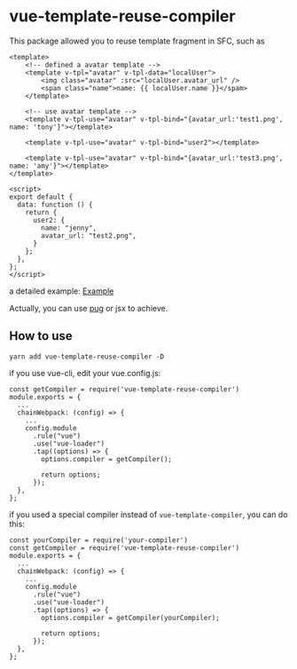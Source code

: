 # vue-template-reuse-compiler

This package allowed you to reuse template fragment in SFC, such as

```vue
<template>
	<!-- defined a avatar template -->
	<template v-tpl="avatar" v-tpl-data="localUser">
		<img class="avatar" :src="localUser.avatar_url" />
		<span class="name">name: {{ localUser.name }}</spam>
	</template>

	<!-- use avatar template -->
	<template v-tpl-use="avatar" v-tpl-bind="{avatar_url:'test1.png', name: 'tony'}"></template>

	<template v-tpl-use="avatar" v-tpl-bind="user2"></template>

	<template v-tpl-use="avatar" v-tpl-bind="{avatar_url:'test3.png', name: 'amy'}"></template>
</template>

<script>
export default {
  data: function () {
    return {
      user2: {
        name: "jenny",
        avatar_url: "test2.png",
      }
    };
  },
};
</script>
```

a detailed example: [Example](./example)

Actually, you can use [pug](https://pugjs.org/language/mixins.html) or jsx to achieve.

## How to use

```
yarn add vue-template-reuse-compiler -D
```

if you use vue-cli, edit your vue.config.js:

```
const getCompiler = require('vue-template-reuse-compiler')
module.exports = {
  ...
  chainWebpack: (config) => {
	...
    config.module
      .rule("vue")
      .use("vue-loader")
      .tap((options) => {
        options.compiler = getCompiler();

        return options;
      });
  },
};
```

if you used a special compiler instead of `vue-template-compiler`, you can do this:

```
const yourCompiler = require('your-compiler')
const getCompiler = require('vue-template-reuse-compiler')
module.exports = {
  ...
  chainWebpack: (config) => {
	...
    config.module
      .rule("vue")
      .use("vue-loader")
      .tap((options) => {
        options.compiler = getCompiler(yourCompiler);

        return options;
      });
  },
};
```
